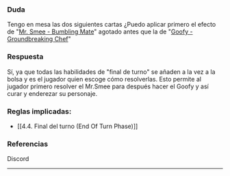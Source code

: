 ### Duda
Tengo en mesa las dos siguientes cartas ¿Puedo aplicar primero el efecto de "[Mr. Smee - Bumbling Mate](https://dreamborn.ink/es/cards/mr-smee/bumbling-mate)" agotado antes que la de "[Goofy - Groundbreaking Chef](https://dreamborn.ink/es/cards/goofy/groundbreaking-chef)"
### Respuesta
Sí, ya que todas las habilidades de "final de turno" se añaden a la vez a la bolsa y es el jugador quien escoge cómo resolverlas. Esto permite al jugador primero resolver el Mr.Smee para después hacer el Goofy y así curar y enderezar su personaje.

### Reglas implicadas:
- [[4.4. Final del turno (End Of Turn Phase)]]
### Referencias
Discord

---
